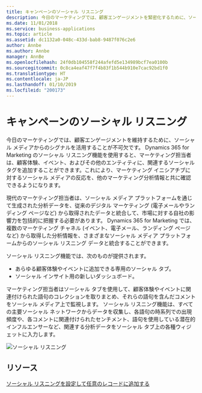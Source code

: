 ```yaml
---
title: キャンペーンのソーシャル リスニング
description: 今日のマーケティングでは、顧客エンゲージメントを緊密化するために、ソーシャル メディアからのシグナルを活用することが不可欠です。
ms.date: 11/01/2018
ms.service: business-applications
ms.topic: article
ms.assetid: dc1132a0-048c-433d-bab8-9487f076c2e6
author: Annbe
ms.author: Annbe
manager: AnnBe
ms.openlocfilehash: 24f0db104558f244afefd5e134989bcf7ea0100b
ms.sourcegitcommit: 0c8ca4eaf47f7f4b83f1b544b910e7cac92bd1f0
ms.translationtype: HT
ms.contentlocale: ja-JP
ms.lasthandoff: 01/10/2019
ms.locfileid: "200173"
---
```

# <a name="social-listening-for-your-campaigns"></a>キャンペーンのソーシャル リスニング

今日のマーケティングでは、顧客エンゲージメントを維持するために、ソーシャル メディアからのシグナルを活用することが不可欠です。 Dynamics 365 for Marketing のソーシャル リスニング機能を使用すると、マーケティング担当者は、顧客体験、イベント、およびその他のエンティティに、関連するソーシャル タグを追加することができます。これにより、マーケティング イニシアチブに対するソーシャル メディアの反応を、他のマーケティング分析情報と共に確認できるようになります。

現代のマーケティング担当者は、ソーシャル メディア プラットフォームを通じて生成された分析データを、従来のデジタル マーケティング (電子メールやランディング ページなど) から取得されたデータと統合して、市場に対する自社の影響力を包括的に把握する必要があります。 Dynamics 365 for Marketing では、複数のマーケティング チャネル (イベント、電子メール、ランディング ページなど) から取得した分析情報を、さまざまなソーシャル メディア プラットフォームからのソーシャル リスニング データと統合することができます。

ソーシャル リスニング機能では、次のものが提供されます。

- あらゆる顧客体験やイベントに追加できる専用のソーシャル タブ。
- ソーシャル インサイト用の新しいダッシュボード。

マーケティング担当者はソーシャル タブを使用して、顧客体験やイベントに関連付けられた語句のコレクションを取りまとめ、それらの語句を含んだコメントをソーシャル メディア上で監視します。 ソーシャル リスニング機能は、すべての主要ソーシャル ネットワークからデータを収集し、各語句の時系列での出現頻度や、各コメントに関連付けられたセンチメント、語句を使用している潜在的インフルエンサーなど、関連する分析データをソーシャル タブ上の各種ウィジェットに入力します。

![ソーシャル リスニング](media/SocialListeningEvent.png  "ソーシャル リスニング")

## <a name="resources"></a>リソース

[ソーシャル リスニングを設定して任意のレコードに追加する](https://docs.microsoft.com/dynamics365/customer-engagement/marketing/social-listening)

<!--
### Who uses this feature
Marketers, marketing managers, brand managers, and event managers
### Setup required
Administrators can easily set up and configure the feature in the app settings.
-->